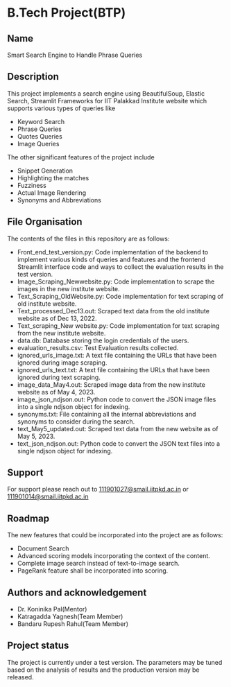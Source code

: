 # B.Tech Project(BTP)

## Name
Smart Search Engine to Handle Phrase Queries

## Description
This project implements a search engine using BeautifulSoup, Elastic Search, Streamlit Frameworks for IIT Palakkad Institute website which supports various types of queries like
- Keyword Search
- Phrase Queries
- Quotes Queries
- Image Queries

The other significant features of the project include
- Snippet Generation
- Highlighting the matches
- Fuzziness
- Actual Image Rendering
- Synonyms and Abbreviations

## File Organisation

The contents of the files in this repository are as follows:
- Front_end_test_version.py: Code implementation of the backend to implement various kinds of queries and features and the frontend Streamlit interface code and ways to collect the evaluation results in the test version.
- Image_Scraping_Newwebsite.py: Code implementation to scrape the images in the new institute website.
- Text_Scraping_OldWebsite.py: Code implementation for text scraping of old institute website.
- Text_processed_Dec13.out: Scraped text data from the old institute website as of Dec 13, 2022.
- Text_scraping_New website.py: Code implementation for text scraping from the new institute website.
- data.db: Database storing the login credentials of the users.
- evaluation_results.csv: Test Evaluation results collected.
- ignored_urls_image.txt: A text file containing the URLs that have been ignored during image scraping.
- ignored_urls_text.txt: A text file containing the URLs that have been ignored during text scraping.
- image_data_May4.out: Scraped image data from the new institute website as of May 4, 2023.
- image_json_ndjson.out: Python code to convert the JSON image files into a single ndjson object for indexing.
- synonyms.txt: File containing all the internal abbreviations and synonyms to consider during the search.
- text_May5_updated.out: Scraped text data from the new website as of May 5, 2023.
- text_json_ndjson.out: Python code to convert the JSON text files into a single ndjson object for indexing.


## Support
For support please reach out to 111901027@smail.iitpkd.ac.in or 111901014@smail.iitpkd.ac.in

## Roadmap
The new features that could be incorporated into the project are as follows:
- Document Search
- Advanced scoring models incorporating the context of the content.
- Complete image search instead of text-to-image search.
- PageRank feature shall be incorporated into scoring.


## Authors and acknowledgement

- Dr. Koninika Pal(Mentor)
- Katragadda Yagnesh(Team Member)
- Bandaru Rupesh Rahul(Team Member)


## Project status
The project is currently under a test version. The parameters may be tuned based on the analysis of results and the production version may be released.
